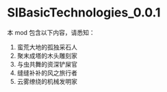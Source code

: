 # SIBasicTechnologies_0.0.1
本 mod 包含以下内容，请悉知：
1. 蛮荒大地的孤独采石人
2. 聚末成塔的木头雕刻家
3. 与虫共舞的资深铲屎官
4. 缝缝补补的风之旅行者
5. 云雾缭绕的机械发明家
